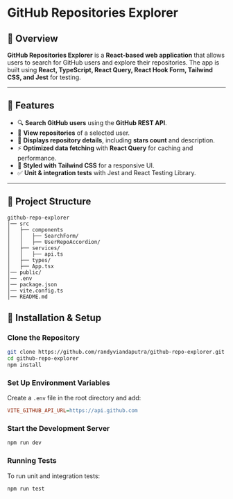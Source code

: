 # GitHub Repositories Explorer

## 📖 Overview
**GitHub Repositories Explorer** is a **React-based web application** that allows users to search for GitHub users and explore their repositories. The app is built using **React, TypeScript, React Query, React Hook Form, Tailwind CSS, and Jest** for testing.

---

## 🚀 Features
- 🔍 **Search GitHub users** using the **GitHub REST API**.
- 📂 **View repositories** of a selected user.
- 📌 **Displays repository details**, including **stars count** and description.
- ⚡ **Optimized data fetching** with **React Query** for caching and performance.
- 🎨 **Styled with Tailwind CSS** for a responsive UI.
- ✅ **Unit & integration tests** with Jest and React Testing Library.


---

## 📂 Project Structure
```plaintext
github-repo-explorer
│── src
│   ├── components
│   │   ├── SearchForm/         
│   │   ├── UserRepoAccordion/ 
│   ├── services/
│   │   ├── api.ts              
│   ├── types/                  
│   ├── App.tsx                 
│── public/
│── .env                        
│── package.json
│── vite.config.ts
│── README.md
```

## 🔧 Installation & Setup

### Clone the Repository
```sh
git clone https://github.com/randyviandaputra/github-repo-explorer.git
cd github-repo-explorer
npm install
```

### Set Up Environment Variables
Create a `.env` file in the root directory and add:
```ini
VITE_GITHUB_API_URL=https://api.github.com
```

### Start the Development Server
```sh
npm run dev
```

### Running Tests
To run unit and integration tests:
```sh
npm run test
```

